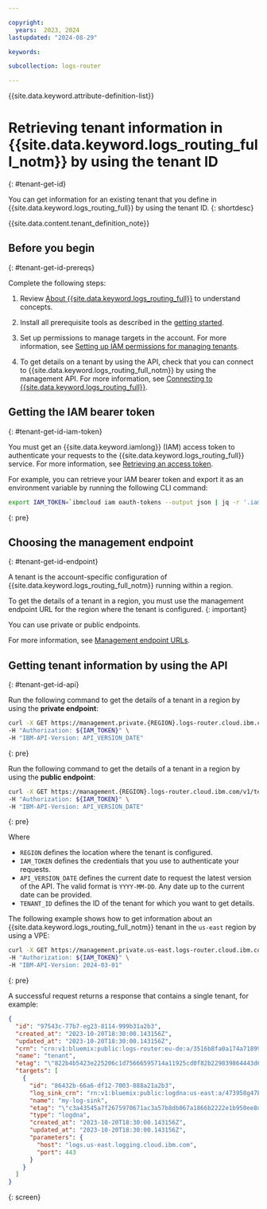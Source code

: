 ```yaml
---

copyright:
  years:  2023, 2024
lastupdated: "2024-08-29"

keywords:

subcollection: logs-router

---
```


{{site.data.keyword.attribute-definition-list}}

# Retrieving tenant information in {{site.data.keyword.logs_routing_full_notm}} by using the tenant ID
{: #tenant-get-id}

You can get information for an existing tenant that you define in {{site.data.keyword.logs_routing_full}} by using the tenant ID.
{: shortdesc}

{{site.data.content.tenant_definition_note}}


## Before you begin
{: #tenant-get-id-prereqs}

Complete the following steps:

1. Review [About {{site.data.keyword.logs_routing_full}}](/docs/logs-router?topic=logs-router-about) to understand concepts.

2. Install all prerequisite tools as described in the [getting started](/docs/logs-router?topic=logs-router-getting-started&interface=ui#getting-started-before-you-begin-2).

3. Set up permissions to manage targets in the account. For more information, see [Setting up IAM permissions for managing tenants](/docs/logs-router?topic=logs-router-tenant-iam-permissions).

4. To get details on a tenant by using the API, check that you can connect to {{site.data.keyword.logs_routing_full_notm}} by using the management API. For more information, see [Connecting to {{site.data.keyword.logs_routing_full}}](/docs/logs-router?topic=logs-router-about#about_connecting).

## Getting the IAM bearer token
{: #tenant-get-id-iam-token}


You must get an {{site.data.keyword.iamlong}} (IAM) access token to authenticate your requests to the {{site.data.keyword.logs_routing_full}} service. For more information, see [Retrieving an access token](/docs/logs-router?topic=logs-router-retrieve-access-token).

For example, you can retrieve your IAM bearer token and export it as an environment variable by running the following CLI command:

```sh
export IAM_TOKEN=`ibmcloud iam oauth-tokens --output json | jq -r '.iam_token'`
```
{: pre}


## Choosing the management endpoint
{: #tenant-get-id-endpoint}


A tenant is the account-specific configuration of {{site.data.keyword.logs_routing_full_notm}} running within a region.

To get the details of a tenant in a region, you must use the management endpoint URL for the region where the tenant is configured.
{: important}

You can use private or public endpoints.

For more information, see [Management endpoint URLs](/docs/logs-router?topic=logs-router-endpoints).



## Getting tenant information by using the API
{: #tenant-get-id-api}


Run the following command to get the details of a tenant in a region by using the **private endpoint**:

```sh
curl -X GET https://management.private.{REGION}.logs-router.cloud.ibm.com/v1/tenants/${TENANT_ID} \
-H "Authorization: ${IAM_TOKEN}" \
-H "IBM-API-Version: API_VERSION_DATE"
```
{: pre}

Run the following command to get the details of a tenant in a region by using the **public endpoint**:

```sh
curl -X GET https://management.{REGION}.logs-router.cloud.ibm.com/v1/tenants/${TENANT_ID} \
-H "Authorization: ${IAM_TOKEN}" \
-H "IBM-API-Version: API_VERSION_DATE"
```
{: pre}


Where
- `REGION` defines the location where the tenant is configured.
- `IAM_TOKEN` defines the credentials that you use to authenticate your requests.
- `API_VERSION_DATE` defines the current date to request the latest version of the API. The valid format is `YYYY-MM-DD`. Any date up to the current date can be provided.
- `TENANT_ID` defines the ID of the tenant for which you want to get details.


The following example shows how to get information about an {{site.data.keyword.logs_routing_full_notm}} tenant in the `us-east` region by using a VPE:

```sh
curl -X GET https://management.private.us-east.logs-router.cloud.ibm.com/v1/tenants/97543c-77b7-eg23-8114-999b31a2b3 \
-H "Authorization: ${IAM_TOKEN}" \
-H "IBM-API-Version: 2024-03-01"
```
{: pre}

A successful request returns a response that contains a single tenant, for example:

```json
{
  "id": "97543c-77b7-eg23-8114-999b31a2b3",
  "created_at": "2023-10-20T18:30:00.143156Z",
  "updated_at": "2023-10-20T18:30:00.143156Z",
  "crn": "crn:v1:bluemix:public:logs-router:eu-de:a/3516b8fa0a174a71899f5affa4f18d78:3517d2ed-9429-af34-ad52-34278391cbc8::",
  "name": "tenant",
  "etag": "\"822b4b5423e225206c1d75666595714a11925cd0f82b229839864443d6c3c049\"",
  "targets": [
    {
      "id": "86432b-66a6-df12-7003-888a21a2b3",
      "log_sink_crn": "rn:v1:bluemix:public:logdna:us-east:a/473958g47b35f95747:48b580c-34ad-c985-1g2g-e1g75b71a2b3::",
      "name": "my-log-sink",
      "etag": "\"c3a43545a7f2675970671ac3a57b8db067a1866b2222e1b950ee8da612e347c6\"",
      "type": "logdna",
      "created_at": "2023-10-20T18:30:00.143156Z",
      "updated_at": "2023-10-20T18:30:00.143156Z",
      "parameters": {
        "host": "logs.us-east.logging.cloud.ibm.com",
        "port": 443
      }
    }
  ]
}
```
{: screen}
